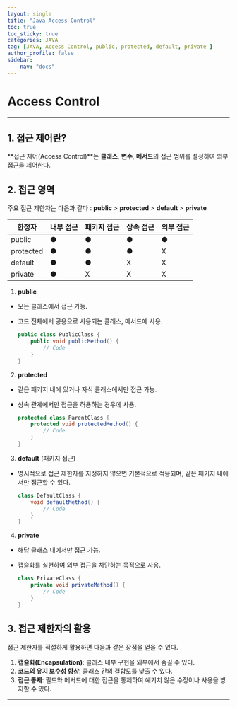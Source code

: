 ```yaml
---
layout: single
title: "Java Access Control"
toc: true
toc_sticky: true
categories: JAVA
tag: [JAVA, Access Control, public, protected, default, private ]
author_profile: false
sidebar:
    nav: "docs"
---
```

# Access Control
------

## 1. 접근 제어란?

**접근 제어(Access Control)**는 **클래스**, **변수**, **메서드**의 접근 범위를 설정하여 외부 접근을 제어한다. <br/>


## 2. 접근 영역
주요 접근 제한자는 다음과 같다 : **public** > **protected** > **default** > **private**

| 한정자        | 내부 접근    | 패키지 접근 | 상속 접근 | 외부 접근 |
|--------------|-------------|-------------|-------------|-------------|
| public       | ●           | ●           | ●           | ●           |
| protected    | ●           | ●           | ●           | X           |
| default      | ●           | ●           | X           | X           |
| private      | ●           | X           | X           | X           |


1. **public**
- 모든 클래스에서 접근 가능.
- 코드 전체에서 공용으로 사용되는 클래스, 메서드에 사용.

    ```java
    public class PublicClass { 
        public void publicMethod() {
            // Code
        }
    }
    ```

2. **protected**
- 같은 패키지 내에 있거나 자식 클래스에서만 접근 가능.
- 상속 관계에서만 접근을 허용하는 경우에 사용.

    ```java
    protected class ParentClass { 
        protected void protectedMethod() {
            // Code
        }
    }
    ```

3. **default** (패키지 접근)
- 명시적으로 접근 제한자를 지정하지 않으면 기본적으로 적용되며, 같은 패키지 내에서만 접근할 수 있다.

    ```java
    class DefaultClass {
        void defaultMethod() {
            // Code
        }
    }
    ```

4. **private**
- 해당 클래스 내에서만 접근 가능.
- 캡슐화를 실현하여 외부 접근을 차단하는 목적으로 사용.

    ```java
    class PrivateClass {
        private void privateMethod() {
            // Code
        }
    }
    ```

## 3. 접근 제한자의 활용
접근 제한자를 적절하게 활용하면 다음과 같은 장점을 얻을 수 있다.<br/>
 1. **캡슐화(Encapsulation)**: 클래스 내부 구현을 외부에서 숨길 수 있다.<br/>
 2. **코드의 유지 보수성 향상**: 클래스 간의 결합도를 낮출 수 있다.<br/>
 3. **접근 통제**: 필드와 메서드에 대한 접근을 통제하여 예기치 않은 수정이나 사용을 방지할 수 있다.<br/>

------
